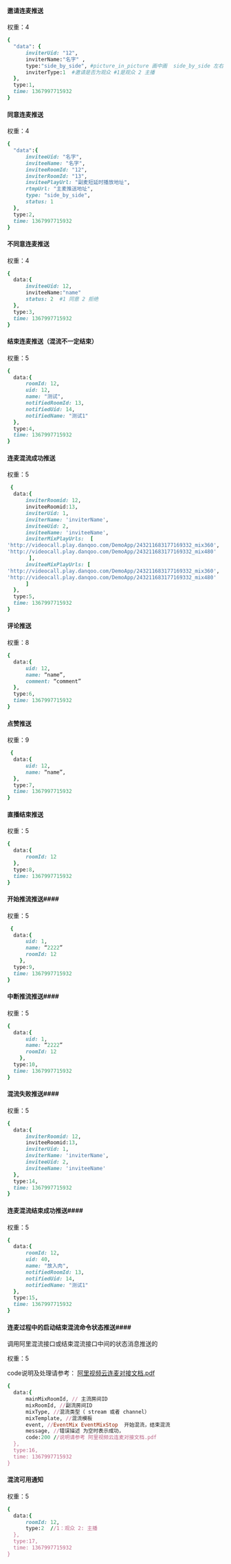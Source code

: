#### 邀请连麦推送 ####
权重：4
```ruby
{
  "data": {
      inviterUid: "12",
      inviterName:"名字" ,
      type:"side_by_side", #picture_in_picture 画中画  side_by_side 左右两
      inviterType:1  #邀请是否为观众 #1是观众 2 主播
  },
  type:1,
  time: 1367997715932
}
```    

#### 同意连麦推送 ####
权重：4
```ruby
{
  "data":{ 
      inviteeUid: "名字",
      inviteeName: "名字",
      inviteeRoomId: "12",
      inviterRoomId: "13",
      inviteePlayUrl: "副麦短延时播放地址",
      rtmpUrl: "主麦推送地址",
      type: "side_by_side",
      status: 1
  },
  type:2,
  time: 1367997715932
}
```

#### 不同意连麦推送 ####
权重：4
```ruby
{
  data:{
      inviteeUid: 12,
      inviteeName:"name"
      status: 2  #1 同意 2 拒绝
  },
  type:3,
  time: 1367997715932
}
```

#### 结束连麦推送（混流不一定结束） ####
权重：5
```ruby
{
  data:{
      roomId: 12,
      uid: 12,
      name: "测试",
      notifiedRoomId: 13,
      notifiedUid: 14,
      notifiedName: "测试1"
  },
  type:4,
  time: 1367997715932
}
```


#### 连麦混流成功推送 ####
权重：5
```ruby
 {
  data:{
      inviterRoomid: 12,
      inviteeRoomid:13,
      inviterUid: 1,
      inviterName: 'inviterName',
      inviteeUid: 2,
      inviteeName: 'inviteeName',
      inviterMixPlayUrls:  [
'http://videocall.play.danqoo.com/DemoApp/243211683177169332_mix360',
'http://videocall.play.danqoo.com/DemoApp/243211683177169332_mix480'
       ],
      inviteeMixPlayUrls: [
'http://videocall.play.danqoo.com/DemoApp/243211683177169332_mix360',
'http://videocall.play.danqoo.com/DemoApp/243211683177169332_mix480'
      ]
  },
  type:5,
  time: 1367997715932
}

```

#### 评论推送 ####
权重：8
```ruby
{
  data:{
      uid: 12,
      name: “name”,
      comment: “comment”
  },
  type:6,
  time: 1367997715932
}

```

#### 点赞推送 ####
权重：9
```ruby
 {
  data:{
      uid: 12,
      name: “name”,
  },
  type:7,
  time: 1367997715932
}

```

#### 直播结束推送 ####
权重：5
```ruby
{
  data:{
      roomId: 12
  },
  type:8,
  time: 1367997715932
}

```

#### 开始推流推送####
权重：5
```ruby
 {
  data:{
      uid: 1,
      name: “2222” 
      roomId: 12
    },
  type:9,
  time: 1367997715932
}

```

#### 中断推流推送####
权重：5
```ruby
{
  data:{
      uid: 1,
      name: “2222”  
      roomId: 12
    },
  type:10,
  time: 1367997715932
}

```

#### 混流失败推送####
权重：5
```ruby
{
  data:{
      inviterRoomid: 12,
      inviteeRoomid:13,
      inviterUid: 1,
      inviterName: 'inviterName',
      inviteeUid: 2,
      inviteeName: 'inviteeName'
  },
  type:14,
  time: 1367997715932
}

```

#### 连麦混流结束成功推送####
权重：5
```ruby
{
  data:{
      roomId: 12,
      uid: 40,
      name: "放入肉",
      notifiedRoomId: 13,
      notifiedUid: 14,
      notifiedName: "测试1"
  },
  type:15,
  time: 1367997715932
}

```

#### 连麦过程中的启动结束混流命令状态推送####

调用阿里混流接口或结束混流接口中间的状态消息推送的

权重：5

code说明及处理请参考：
[阿里视频云连麦对接文档.pdf](http://192.168.10.203/qupai.videocall/server/uploads/26c90d5c30a2ba165beec048db95a92c/阿里视频云连麦对接文档.pdf)
```ruby
{
  data:{
      mainMixRoomId, // 主流房间ID
      mixRoomId, //副流房间ID
      mixType, //混流类型（ stream 或者 channel）
      mixTemplate, //混流模板
      event, //EventMix EventMixStop  开始混流，结束混流
      message, //错误描述 为空时表示成功，
      code:200 //说明请参考 阿里视频云连麦对接文档.pdf
  },
  type:16,
  time: 1367997715932
}
```
#### 混流可用通知 ####
权重：5
```ruby
{
  data:{
      roomId: 12,
      type:2  //1：观众 2: 主播
  },
  type:17,
  time: 1367997715932
}

```
